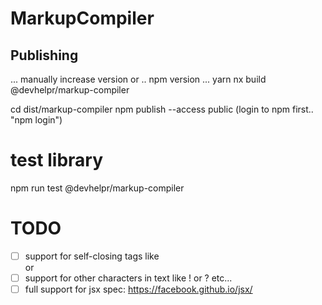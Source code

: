 # MarkupCompiler


## Publishing


... manually increase version or .. npm version ...
yarn nx build @devhelpr/markup-compiler

cd dist/markup-compiler
npm publish --access public
(login to npm first.. "npm login")


# test library

npm run test @devhelpr/markup-compiler


# TODO
- [ ] support for self-closing tags like <br/> or <br />
- [ ] support for other characters in text like ! or ? etc...
- [ ] full support for jsx spec: https://facebook.github.io/jsx/